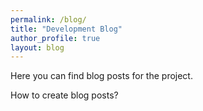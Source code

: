 ```yaml
---
permalink: /blog/
title: "Development Blog"
author_profile: true
layout: blog
---
```


Here you can find blog posts for the project. 

How to create blog posts?
